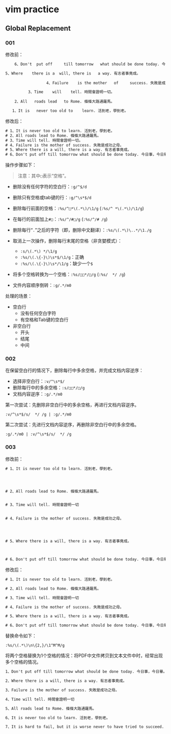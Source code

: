 # vim practice

## Global Replacement

### 001

修改前：

```txt
    6、Don't  put off     till tomorrow   what should be done today. 今日事，今日畢。    

5、Where    there is a  will, there is   a way. 有志者事竟成。   
       
                  4、Failure    is the mother   of     success. 失敗是成功之母。  

          3、Time    will    tell. 時間會證明一切。    
                  
    2、All   roads lead   to Rome. 條條大路通羅馬。   

   1、It is   never too old to    learn. 活到老，學到老。    
```

修改后：

```txt
# 1、It is never too old to learn. 活到老，學到老。
# 2、All roads lead to Rome. 條條大路通羅馬。
# 3、Time will tell. 時間會證明一切。
# 4、Failure is the mother of success. 失敗是成功之母。
# 5、Where there is a will, there is a way. 有志者事竟成。
# 6、Don't put off till tomorrow what should be done today. 今日事，今日畢。
```

操作步骤如下：

> 注意：其中`□`表示“空格”。


- 删除没有任何字符的空白行：`:g/^$/d`
- 删除只有空格或tab键的行：`:g/^\s*$/d`
- 删除每行前面的空格：`:%s/^□*\(.*\)/\1/g` (`:%s/^ *\(.*\)/\1/g`)
- 在每行的前面加上`#□`：`:%s/^/#□/g` (`:%s/^/# /g`)
- 删除每行“`.`”之后的字符（即，删除中文翻译）：`:%s/\(.*\)\..*/\1./g`
- 取消上一次操作，删除每行末尾的空格（非贪婪模式）： 
    - `:s/\(.*\) */\1/g`
    - `:%s/\(.\{-}\)\s*$/\1/g`：正确
    - `:%s/\(.\{-}\)\s*/\1/g`：缺少一个`$`

- 将多个空格转换为一个空格：`:%s/□□*/□/g` (`:%s/  */ /g`)
- 文件内容顺序倒转：`:g/.*/m0`



处理的场景：

- 空白行
    - 没有任何空白字符
    - 有空格和Tab键的空白行
- 非空白行
    - 开头
    - 结尾
    - 中间

### 002

在保留空白行的情况下，删除每行中多余空格，并完成文档内容逆序：

- 选择非空白行：`:v/^\s*$/`
- 删除每行中的多余空格：`:s/□□*/□/g`
- 文档内容逆序：`:g/.*/m0`

第一次尝试：先删除非空白行中的多余空格，再进行文档内容逆序。

```vim
:v/^\s*$/s/  */ /g | :g/.*/m0
```

第二次尝试：先进行文档内容逆序，再删除非空白行中的多余空格。

```vim
:g/.*/m0 | :v/^\s*$/s/  */ /g
```

### 003

修改前：

```txt
# 1、It is never too old to learn. 活到老，學到老。




# 2、All roads lead to Rome. 條條大路通羅馬。


# 3、Time will tell. 時間會證明一切


# 4、Failure is the mother of success. 失敗是成功之母。




# 5、Where there is a will, there is a way. 有志者事竟成。



# 6、Don't put off till tomorrow what should be done today. 今日事，今日畢。
```

修改后：

```txt
# 1、It is never too old to learn. 活到老，學到老。

# 2、All roads lead to Rome. 條條大路通羅馬。

# 3、Time will tell. 時間會證明一切

# 4、Failure is the mother of success. 失敗是成功之母。

# 5、Where there is a will, there is a way. 有志者事竟成。

# 6、Don't put off till tomorrow what should be done today. 今日事，今日畢。
```

替换命令如下：

```vim
:%s/\(.*\)\n\{2,}/\1^M^M/g
```

将两个空格替换为1个空格的情况：将PDF中文件拷贝到文本文件中时，经常出现多个空格的情况。



```txt
1、Don't put off till tomorrow what should be done today. 今日事，今日畢。

2、Where there is a will, there is a way. 有志者事竟成。

3、Failure is the mother of success. 失敗是成功之母。

4、Time will tell. 時間會證明一切

5、All roads lead to Rome. 條條大路通羅馬。

6、It is never too old to learn. 活到老，學到老。

7、It is hard to fail, but it is worse never to have tried to succeed. – Theodore Roosevelt
```




